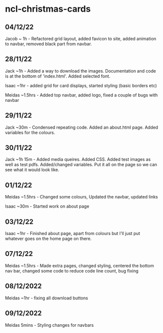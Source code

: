 # ncl-christmas-cards

## 04/12/22
Jacob ~ 1h - Refactored grid layout, added favicon to site, added animation to navbar, removed black part from navbar.

## 28/11/22
Jack ~1h - Added a way to download the images. Documentation and code is at the bottom of 'index.html'. Added selected font.


Isaac ~1hr - added grid for card displays, started styling (basic borders etc)


Meidas ~1.5hrs - Added top navbar, added logo, fixed a couple of bugs with navbar


## 29/11/22
Jack ~30m - Condensed repeating code. Added an about.html page. Added variables for the colours.


## 30/11/22
Jack ~1h 15m - Added media queires. Added CSS. Added test images as well as test pdfs. Added/changed variables. Put it all on the page so we can see what it would look like.

## 01/12/22
Meidas ~1.5hrs - Changed some colours, Updated the navbar, updated links

Isaac ~30m - Started work on about page

## 03/12/22
Isaac ~1hr - Finished about page, apart from colours but I'll just put whatever goes on the home page on there.

## 07/12/22
Meidas ~1.5hrs - Made extra pages, changed styling, centered the bottom nav bar, changed some code to reduce code line count, bug fixing

## 08/12/2022
Meidas ~1hr - fixing all download buttons

## 09/12/2022
Meidas 5mins - Styling changes for navbars
